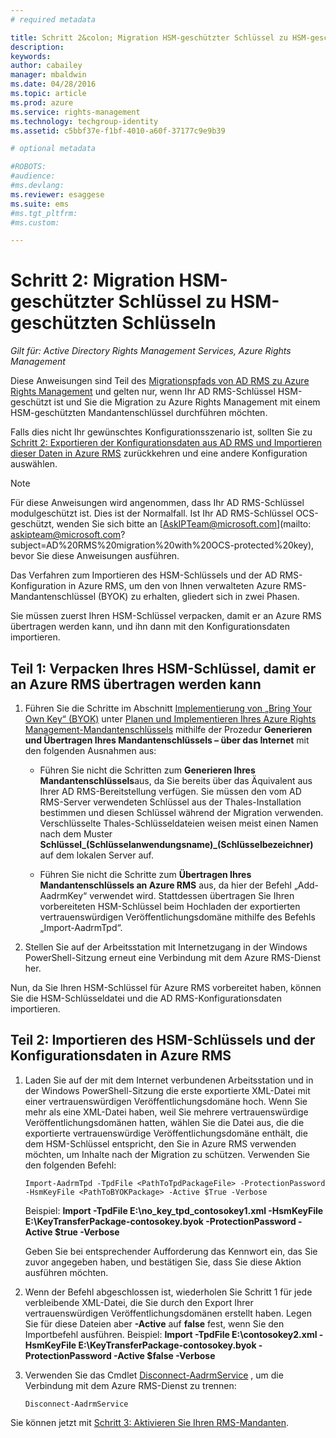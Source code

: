 ```yaml
---
# required metadata

title: Schritt 2&colon; Migration HSM-geschützter Schlüssel zu HSM-geschützten Schlüsseln | Azure RMS
description:
keywords:
author: cabailey
manager: mbaldwin
ms.date: 04/28/2016
ms.topic: article
ms.prod: azure
ms.service: rights-management
ms.technology: techgroup-identity
ms.assetid: c5bbf37e-f1bf-4010-a60f-37177c9e9b39

# optional metadata

#ROBOTS:
#audience:
#ms.devlang:
ms.reviewer: esaggese
ms.suite: ems
#ms.tgt_pltfrm:
#ms.custom:

---
```


# Schritt 2: Migration HSM-geschützter Schlüssel zu HSM-geschützten Schlüsseln

*Gilt für: Active Directory Rights Management Services, Azure Rights Management*


Diese Anweisungen sind Teil des [Migrationspfads von AD RMS zu Azure Rights Management](migrate-from-ad-rms-to-azure-rms.md) und gelten nur, wenn Ihr AD RMS-Schlüssel HSM-geschützt ist und Sie die Migration zu Azure Rights Management mit einem HSM-geschützten Mandantenschlüssel durchführen möchten. 

Falls dies nicht Ihr gewünschtes Konfigurationsszenario ist, sollten Sie zu [Schritt 2: Exportieren der Konfigurationsdaten aus AD RMS und Importieren dieser Daten in Azure RMS](migrate-from-ad-rms-to-azure-rms.md#step-2-export-configuration-data-from-ad-rms-and-import-it-to-azure-rms) zurückkehren und eine andere Konfiguration auswählen.

> [!NOTE]
> Für diese Anweisungen wird angenommen, dass Ihr AD RMS-Schlüssel modulgeschützt ist. Dies ist der Normalfall. Ist Ihr AD RMS-Schlüssel OCS-geschützt, wenden Sie sich bitte an [AskIPTeam@microsoft.com](mailto: askipteam@microsoft.com?subject=AD%20RMS%20migration%20with%20OCS-protected%20key), bevor Sie diese Anweisungen ausführen.

Das Verfahren zum Importieren des HSM-Schlüssels und der AD RMS-Konfiguration in Azure RMS, um den von Ihnen verwalteten Azure RMS-Mandantenschlüssel (BYOK) zu erhalten, gliedert sich in zwei Phasen.

Sie müssen zuerst Ihren HSM-Schlüssel verpacken, damit er an Azure RMS übertragen werden kann, und ihn dann mit den Konfigurationsdaten importieren.

## Teil 1: Verpacken Ihres HSM-Schlüssel, damit er an Azure RMS übertragen werden kann

1.  Führen Sie die Schritte im Abschnitt [Implementierung von „Bring Your Own Key“ (BYOK)](plan-implement-tenant-key.md#BKMK_ImplementBYOK) unter [Planen und Implementieren Ihres Azure Rights Management-Mandantenschlüssels](plan-implement-tenant-key.md) mithilfe der Prozedur **Generieren und Übertragen Ihres Mandantenschlüssels – über das Internet** mit den folgenden Ausnahmen aus:

    -   Führen Sie nicht die Schritten zum **Generieren Ihres Mandantenschlüssels**aus, da Sie bereits über das Äquivalent aus Ihrer AD RMS-Bereitstellung verfügen. Sie müssen den vom AD RMS-Server verwendeten Schlüssel aus der Thales-Installation bestimmen und diesen Schlüssel während der Migration verwenden. Verschlüsselte Thales-Schlüsseldateien weisen meist einen Namen nach dem Muster **Schlüssel_(Schlüsselanwendungsname)_(Schlüsselbezeichner)** auf dem lokalen Server auf.

    -   Führen Sie nicht die Schritte zum **Übertragen Ihres Mandantenschlüssels an Azure RMS** aus, da hier der Befehl „Add-AadrmKey“ verwendet wird.  Stattdessen übertragen Sie Ihren vorbereiteten HSM-Schlüssel beim Hochladen der exportierten vertrauenswürdigen Veröffentlichungsdomäne mithilfe des Befehls „Import-AadrmTpd“.

2.  Stellen Sie auf der Arbeitsstation mit Internetzugang in der Windows PowerShell-Sitzung erneut eine Verbindung mit dem Azure RMS-Dienst her.

Nun, da Sie Ihren HSM-Schlüssel für Azure RMS vorbereitet haben, können Sie die HSM-Schlüsseldatei und die AD RMS-Konfigurationsdaten importieren.

## Teil 2: Importieren des HSM-Schlüssels und der Konfigurationsdaten in Azure RMS

1.  Laden Sie auf der mit dem Internet verbundenen Arbeitsstation und in der Windows PowerShell-Sitzung die erste exportierte XML-Datei mit einer vertrauenswürdigen Veröffentlichungsdomäne hoch. Wenn Sie mehr als eine XML-Datei haben, weil Sie mehrere vertrauenswürdige Veröffentlichungsdomänen hatten, wählen Sie die Datei aus, die die exportierte vertrauenswürdige Veröffentlichungsdomäne enthält, die dem HSM-Schlüssel entspricht, den Sie in Azure RMS verwenden möchten, um Inhalte nach der Migration zu schützen. Verwenden Sie den folgenden Befehl:

    ```
    Import-AadrmTpd -TpdFile <PathToTpdPackageFile> -ProtectionPassword -HsmKeyFile <PathToBYOKPackage> -Active $True -Verbose
    ```
    Beispiel: **Import -TpdFile E:\no_key_tpd_contosokey1.xml  -HsmKeyFile E:\KeyTransferPackage-contosokey.byok -ProtectionPassword -Active $true -Verbose**

    Geben Sie bei entsprechender Aufforderung das Kennwort ein, das Sie zuvor angegeben haben, und bestätigen Sie, dass Sie diese Aktion ausführen möchten.

2.  Wenn der Befehl abgeschlossen ist, wiederholen Sie Schritt 1 für jede verbleibende XML-Datei, die Sie durch den Export Ihrer vertrauenswürdigen Veröffentlichungsdomänen erstellt haben. Legen Sie für diese Dateien aber **-Active** auf **false** fest, wenn Sie den Importbefehl ausführen.  Beispiel: **Import -TpdFile E:\contosokey2.xml -HsmKeyFile E:\KeyTransferPackage-contosokey.byok -ProtectionPassword -Active $false -Verbose**

3.  Verwenden Sie das Cmdlet [Disconnect-AadrmService](http://msdn.microsoft.com/library/windowsazure/dn629416.aspx) , um die Verbindung mit dem Azure RMS-Dienst zu trennen:

    ```
    Disconnect-AadrmService
    ```

Sie können jetzt mit [Schritt 3: Aktivieren Sie Ihren RMS-Mandanten](migrate-from-ad-rms-to-azure-rms.md#BKMK_Step3Migration).



<!--HONumber=Apr16_HO4-->


